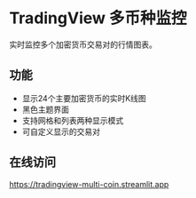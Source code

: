 # TradingView 多币种监控

实时监控多个加密货币交易对的行情图表。

## 功能
- 显示24个主要加密货币的实时K线图
- 黑色主题界面
- 支持网格和列表两种显示模式
- 可自定义显示的交易对

## 在线访问
https://tradingview-multi-coin.streamlit.app